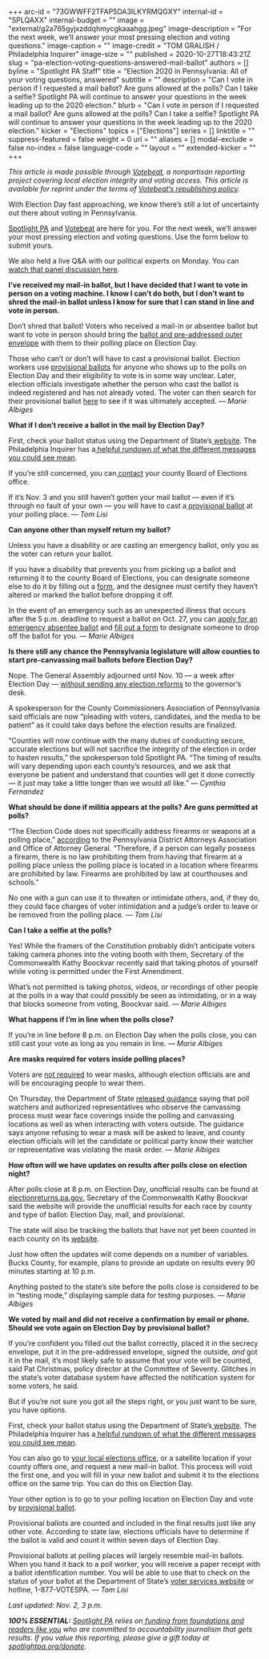 +++
arc-id = "73GWWFF2TFAP5DA3ILKYRMQGXY"
internal-id = "SPLQAXX"
internal-budget = ""
image = "external/g2a765gyjxzddqhmycgkaaahgg.jpeg"
image-description = "For the next week, we’ll answer your most pressing election and voting questions."
image-caption = ""
image-credit = "TOM GRALISH / Philadelphia Inquirer"
image-size = ""
published = 2020-10-27T18:43:21Z
slug = "pa-election-voting-questions-answered-mail-ballot"
authors = []
byline = "Spotlight PA Staff"
title = "Election 2020 in Pennsylvania: All of your voting questions, answered"
subtitle = ""
description = "Can I vote in person if I requested a mail ballot? Are guns allowed at the polls? Can I take a selfie? Spotlight PA will continue to answer your questions in the week leading up to the 2020 election."
blurb = "Can I vote in person if I requested a mail ballot? Are guns allowed at the polls? Can I take a selfie? Spotlight PA will continue to answer your questions in the week leading up to the 2020 election."
kicker = "Elections"
topics = ["Elections"]
series = []
linktitle = ""
suppress-featured = false
weight = 0
url = ""
aliases = []
modal-exclude = false
no-index = false
language-code = ""
layout = ""
extended-kicker = ""
+++

<i>This article is made possible through </i><a href="http://votebeat.org/"><i>Votebeat</i></a><i>, a nonpartisan reporting project covering local election integrity and voting access. This article is available for reprint under the terms of </i><a href="https://votebeat.org/republishing/"><i>Votebeat’s republishing policy</i></a><i>.</i>

With Election Day fast approaching, we know there’s still a lot of uncertainty out there about voting in Pennsylvania.

<a href="https://www.spotlightpa.org/" target=_blank>Spotlight PA</a> and <a href="https://votebeat.org/" target=_blank>Votebeat</a> are here for you. For the next week, we’ll answer your most pressing election and voting questions. Use the form below to submit yours.

We also held a live Q&amp;A with our political experts on Monday. You can <a href="https://www.spotlightpa.org/news/2020/11/pa-2020-election-questions-answers-live-reader-event-spotlight-pa/" target=_blank>watch that panel discussion here</a>.

<script src="https://www.spotlightpa.org/embed.js" async></script><div data-spl-embed-version="1" data-spl-src="https://www.spotlightpa.org/embeds/tips/?tip_text=Are%20you%20a%20Pennsylvania%20resident%20with%20a%20voting%20or%20election%20question%3F%20Send%20it%20to%20Spotlight%20PA%20and%20we'll%20do%20our%20best%20to%20answer%20it.&flag_text=election%202020"></div>

<b>I’ve received my mail-in ballot, but I have decided that I want to vote in person on a voting machine. I know I can’t do both, but I don’t want to shred the mail-in ballot unless I know for sure that I can stand in line and vote in person.</b>

Don’t shred that ballot! Voters who received a mail-in or absentee ballot but want to vote in person should bring the <a href="https://www.votespa.com/Voting-in-PA/Pages/Voting-at-a-Polling-Place.aspx" target="_blank">ballot and pre-addressed outer envelope</a> with them to their polling place on Election Day.

Those who can’t or don’t will have to cast a provisional ballot. Election workers use <a href="https://www.votespa.com/Voting-in-PA/Pages/Voting-by-Provisional-Ballot.aspx">provisional ballots</a> for anyone who shows up to the polls on Election Day and their eligibility to vote is in some way unclear. Later, election officials investigate whether the person who cast the ballot is indeed registered and has not already voted. The voter can then search for their provisional ballot <a href="https://www.pavoterservices.pa.gov/Pages/ProvisionalBallotSearch.aspx" target="_blank">here</a> to see if it was ultimately accepted. <i>— Marie Albiges</i>

<b>What if I don’t receive a ballot in the mail by Election Day?</b>

First, check your ballot status using the Department of State’s<a href="https://www.pavoterservices.pa.gov/Pages/BallotTracking.aspx"> website</a>. The Philadelphia Inquirer has a<a href="https://www.inquirer.com/politics/election/pennsylvania-mail-ballot-havent-received-20201020.html"> helpful rundown of what the different messages you could see mean</a>.

If you’re still concerned, you can<a href="https://www.votespa.com/Resources/Pages/Contact-Your-Election-Officials.aspx"> contact</a> your county Board of Elections office.

If it’s Nov. 3 and you still haven’t gotten your mail ballot — even if it’s through no fault of your own — you will have to cast a<a href="https://www.votespa.com/Voting-in-PA/Pages/Voting-by-Provisional-Ballot.aspx"> provisional ballot</a> at your polling place. <i>— Tom Lisi</i>

<script src="https://www.spotlightpa.org/embed.js" async></script><div data-spl-embed-version="1" data-spl-src="https://www.spotlightpa.org/embeds/cta/?url=https%3A%2F%2Fwww.spotlightpa.org%2Fdonate&eyebrow=BECOME%20A%20MEMBER&body=Make%20a%20gift%20today%20and%20help%20Spotlight%20PA%20continue%20to%20provide%20100%25%20essential%20reporting%20on%20the%20upcoming%20election%20in%20Pennsylvania.%20From%20court%20challenges%20to%20voter%20intimidation%2C%20our%20reporters%20are%20keeping%20watch%20for%20you.&cta=JOIN%20US%20NOW"></div>

<b>Can anyone other than myself return my ballot?</b>

Unless you have a disability or are casting an emergency ballot, only you as the voter can return your ballot.

If you have a disability that prevents you from picking up a ballot and returning it to the county Board of Elections, you can designate someone else to do it by filling out a <a href="https://www.votespa.com/Resources/Documents/Authorize-Designated-Agent-for-Mail-in-or-Absentee-Ballot.pdf">form</a>, and the designee must certify they haven’t altered or marked the ballot before dropping it off.

In the event of an emergency such as an unexpected illness that occurs after the 5 p.m. deadline to request a ballot on Oct. 27, you can <a href="https://www.votespa.com/Resources/Documents/PADOS_EmergencyAbsenteeBallotApplication_English.pdf">apply for an emergency absentee ballot</a> and <a href="https://www.votespa.com/Resources/Documents/PADOS_AuthorizeRepresentativeforEmergencyAbsenteeBallot.pdf">fill out a form</a> to designate someone to drop off the ballot for you. <i>— Marie Albiges</i>

<b>Is there still any chance the Pennsylvania legislature will allow counties to start pre-canvassing mail ballots before Election Day?</b>

Nope. The General Assembly adjourned until Nov. 10 — a week after Election Day — <a href="https://www.spotlightpa.org/news/2020/10/pa-mail-ballots-precanvassing-election-day/">without sending any election reforms</a> to the governor’s desk.

A spokesperson for the County Commissioners Association of Pennsylvania said officials are now “pleading with voters, candidates, and the media to be patient” as it could take days before the election results are finalized.

“Counties will now continue with the many duties of conducting secure, accurate elections but will not sacrifice the integrity of the election in order to hasten results,” the spokesperson told Spotlight PA. “The timing of results will vary depending upon each county’s resources, and we ask that everyone be patient and understand that counties will get it done correctly — it just may take a little longer than we would all like.” <i>— Cynthia Fernandez</i>

<script src="https://www.spotlightpa.org/embed.js" async></script><div data-spl-embed-version="1" data-spl-src="https://www.spotlightpa.org/embeds/newsletter/"></div>

<b>What should be done if militia appears at the polls? Are guns permitted at polls?</b>

“The Election Code does not specifically address firearms or weapons at a polling place,” <a href="https://www.attorneygeneral.gov/wp-content/uploads/2020/10/2020-10-22-PDAA-ElectionGuidance.pdf" target=_blank>according</a> to the Pennsylvania District Attorneys Association and Office of Attorney General. “Therefore, if a person can legally possess a firearm, there is no law prohibiting them from having that firearm at a polling place unless the polling place is located in a location where firearms are prohibited by law. Firearms are prohibited by law at courthouses and schools.”

No one with a gun can use it to threaten or intimidate others, and, if they do, they could face charges of voter intimidation and a judge’s order to leave or be removed from the polling place. <i>— Tom Lisi</i>

<b>Can I take a selfie at the polls?</b>

Yes! While the framers of the Constitution probably didn’t anticipate voters taking camera phones into the voting booth with them, Secretary of the Commonwealth Kathy Boockvar recently said that taking photos of yourself while voting is permitted under the First Amendment.

What’s not permitted is taking photos, videos, or recordings of other people at the polls in a way that could possibly be seen as intimidating, or in a way that blocks someone from voting, Boockvar said. <i>— Marie Albiges</i>

<b>What happens if I’m in line when the polls close?</b>

If you’re in line before 8 p.m. on Election Day when the polls close, you can still cast your vote as long as you remain in line. <i>— Marie Albiges</i>

<b>Are masks required for voters inside polling places?</b>

Voters are <a href="https://www.media.pa.gov/pages/State-details.aspx?newsid=424" target=_blank>not required</a> to wear masks, although election officials are and will be encouraging people to wear them.

On Thursday, the Department of State <a href="https://www.dos.pa.gov/VotingElections/OtherServicesEvents/Documents/Poll%20Watcher%20Guidance%20Final%2010-6-2020.pdf">released guidance</a> saying that poll watchers and authorized representatives who observe the canvassing process must wear face coverings inside the polling and canvassing locations as well as when interacting with voters outside. The guidance says anyone refusing to wear a mask will be asked to leave, and county election officials will let the candidate or political party know their watcher or representative was violating the mask order. <i>— Marie Albiges</i>

<b>How often will we have updates on results after polls close on election night?</b>

After polls close at 8 p.m. on Election Day, unofficial results can be found at <a href="http://www.electionreturns.pa.gov/">electionreturns.pa.gov.</a> Secretary of the Commonwealth Kathy Boockvar said the website will provide the unofficial results for each race by county and type of ballot: Election Day, mail, and provisional.

The state will also be tracking the ballots that have not yet been counted in each county on its <a href="https://www.votespa.com/About-Elections/Pages/Counting-Dashboard.aspx" target="_blank">website</a>.

Just how often the updates will come depends on a number of variables. Bucks County, for example, plans to provide an update on results every 90 minutes starting at 10 p.m.

Anything posted to the state’s site before the polls close is considered to be in “testing mode,” displaying sample data for testing purposes. <i>— Marie Albiges</i>

<b>We voted by mail and did not receive a confirmation by email or phone. Should we vote again on Election Day by provisional ballot?</b>

If you’re confident you filled out the ballot correctly, placed it in the secrecy envelope, put it in the pre-addressed envelope, signed the outside, <i>and</i> got it in the mail, it’s most likely safe to assume that your vote will be counted, said Pat Christmas, policy director at the Committee of Seventy. Glitches in the state’s voter database system have affected the notification system for some voters, he said.

But if you’re not sure you got all the steps right, or you just want to be sure, you have options.

First, check your ballot status using the Department of State’s<a href="https://www.pavoterservices.pa.gov/Pages/BallotTracking.aspx"> website</a>. The Philadelphia Inquirer has a<a href="https://www.inquirer.com/politics/election/pennsylvania-mail-ballot-havent-received-20201020.html"> helpful rundown of what the different messages you could see mean</a>.

You can also go to <a href="https://www.votespa.com/Voting-in-PA/Pages/Return-Ballot.aspx">your local elections office</a>, or a satellite location if your county offers one, and request a new mail-in ballot. This process will void the first one, and you will fill in your new ballot and submit it to the elections office on the same trip. You can do this on Election Day.

Your other option is to go to your polling location on Election Day and vote by <a href="https://www2.co.butler.pa.us/election/docs/Elections/PRBALLOTS/PROVBALTS.pdf">provisional ballot</a>.

Provisional ballots are counted and included in the final results just like any other vote. According to state law, elections officials have to determine if the ballot is valid and count it within seven days of Election Day.

Provisional ballots at polling places will largely resemble mail-in ballots. When you hand it back to a poll worker, you will receive a paper receipt with a ballot identification number. You will be able to use that to check on the status of your ballot at the Department of State’s <a href="https://www.pavoterservices.pa.gov/Pages/SurePortalHome.aspx#1">voter services website</a> or hotline, 1-877-VOTESPA. <i>— Tom Lisi</i>

<i>Last updated: Nov. 2, 3 p.m.</i>

<i><b>100% ESSENTIAL:</b></i><i> </i><a href="https://www.spotlightpa.org/"><i>Spotlight PA</i></a><i> relies on</i><a href="https://www.spotlightpa.org/support"><i> funding from foundations and readers like you</i></a><i> who are committed to accountability journalism that gets results. If you value this reporting, please give a gift today at </i><a href="http://spotlightpa.org/donate"><i>spotlightpa.org/donate</i></a><i>.</i>
